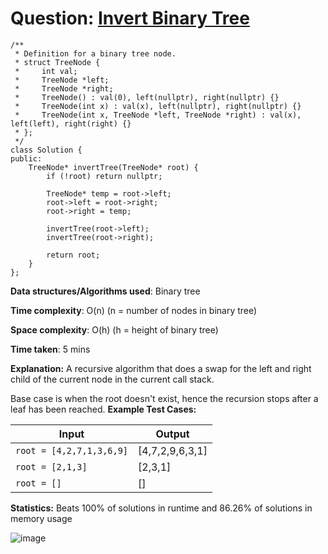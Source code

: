 <h1>Question: <a href="https://leetcode.com/problems/invert-binary-tree/description/">Invert Binary Tree</a></h1>

```
/**
 * Definition for a binary tree node.
 * struct TreeNode {
 *     int val;
 *     TreeNode *left;
 *     TreeNode *right;
 *     TreeNode() : val(0), left(nullptr), right(nullptr) {}
 *     TreeNode(int x) : val(x), left(nullptr), right(nullptr) {}
 *     TreeNode(int x, TreeNode *left, TreeNode *right) : val(x), left(left), right(right) {}
 * };
 */
class Solution {
public:
    TreeNode* invertTree(TreeNode* root) {
        if (!root) return nullptr;

        TreeNode* temp = root->left;
        root->left = root->right;
        root->right = temp;

        invertTree(root->left);
        invertTree(root->right);

        return root;
    }
};
```

**Data structures/Algorithms used**: Binary tree

**Time complexity**: O(n) (n = number of nodes in binary tree)

**Space complexity**: O(h) (h = height of binary tree)

**Time taken**: 5 mins

**Explanation:**
A recursive algorithm that does a swap for the left and right child of the current node in the current call stack.

Base case is when the root doesn't exist, hence the recursion stops after a leaf has been reached.
**Example Test Cases:**


| Input  | Output |
| ------------- | ------------- |
| <code>root = [4,2,7,1,3,6,9]</code>  | [4,7,2,9,6,3,1] |
| <code>root = [2,1,3]</code>  | [2,3,1] |
| <code>root = []</code>  | [] |

**Statistics:** Beats 100% of solutions in runtime and 86.26% of solutions in memory usage

![image](https://github.com/user-attachments/assets/7df6ecb8-e82b-41c4-82b4-9370eaa2504b)
